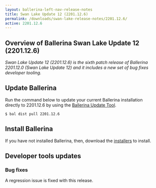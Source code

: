 ```yaml
---
layout: ballerina-left-nav-release-notes
title: Swan Lake Update 12 (2201.12.6) 
permalink: /downloads/swan-lake-release-notes/2201.12.6/
active: 2201.12.6
---
```


## Overview of Ballerina Swan Lake Update 12 (2201.12.6)

<em>Swan Lake Update 12 (2201.12.6) is the sixth patch release of Ballerina 2201.12.0 (Swan Lake Update 12) and it includes a new set of bug fixes developer tooling.</em>

## Update Ballerina

Run the command below to update your current Ballerina installation directly to 2201.12.6 by using the [Ballerina Update Tool](/learn/update-tool/).

```
$ bal dist pull 2201.12.6
```

## Install Ballerina

If you have not installed Ballerina, then, download the [installers](/downloads/#swanlake) to install.

<!-- ADD ONLY THE APPLICABLE SECTIONS FROM THE BELOW -->


## Developer tools updates

### Bug fixes

A regression issue is fixed with this release.

